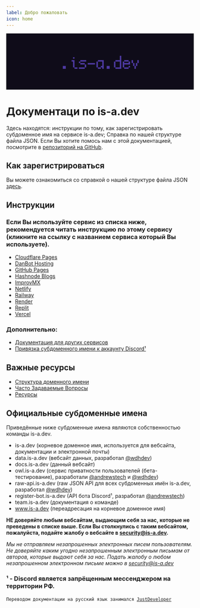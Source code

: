```yaml
---
label: Добро пожаловать
icon: home
---
```

![](media/banner.png)

# Документаци по is-a.dev
Здесь находятся: инструкции по тому, как зарегистрировать субдоменное имя на сервисе is-a.dev; Справка по нашей структуре файла JSON. Если Вы хотите помось нам с этой документацией, посмотрите в [репозиторий на GitHub](https://github.com/is-a-dev/docs).

## Как зарегистрироваться
Вы можете ознакомиться со справкой о нашей структуре файла JSON [здесь](domain-structure).

## Инструкции
### Если Вы используйте сервис из списка ниже, рекомендуется читать инструкцию по этому сервису (кликните на ссылку с названием сервиса который Вы используете).
- [Cloudflare Pages](ru/guides/cloudflare-pages)
- [DanBot Hosting](ru/guides/dbh)
- [GitHub Pages](ru/guides/github-pages)
- [Hashnode Blogs](guides/hashnode)
- [ImprovMX](guides/improvmx)
- [Netlify](guides/netlify)
- [Railway](guides/railway)
- [Render](guides/render)
- [Replit](guides/replit)
- [Vercel](guides/vercel)
### Дополнительно:
- [Документация для других сервисов](ru/guides/other)
- [Привязка субдоменного имени к аккаунту Discord¹](ru/guides/discord-verification)

## Важные ресурсы
 - [Структура доменного имени](domain-structure)
 - [Часто Задаваемые Вопросы](faq)
 - [Ресурсы](resources)

## Официальные субдоменные имена
Приведённые ниже субдоменные имена являются собственностью команды is-a.dev.

- is-a.dev (корневое доменное имя, используется для вебсайта, документации и электронной почты)
- data.is-a.dev (вебсайт данных, разработал [@wdhdev](https://github.com/wdhdev))
- docs.is-a.dev (данный вебсайт)
- owl.is-a.dev (сервис приватности пользователей (бета-тестирование), разработали [@andrewstech](https://github.com/andrewstech) и [@wdhdev](https://github.com/wdhdev))
- raw-api.is-a.dev (raw JSON API для всех субдоменных имён is-a.dev, разработал [@wdhdev](https://github.com/wdhdev))
- register-bot.is-a.dev (API бота Discord¹, разработал [@andrewstech](https://github.com/andrewstech))
- team.is-a.dev (документация о команде)
- www.is-a.dev (переадресация на корневое доменное имя)

**НЕ доверяйте любым вебсайтам, выдающим себя за нас, которые не преведены в списке выше. Если Вы столкнулись с таким вебсайтом, пожалуйста, подайте жалобу о вебсайте в [security@is-a.dev](mailto:security@is-a.dev).**

*Мы не отправляем незапрошенных электронных писем пользователям. Не доверяйте каким угодно незапрошенным электронным письмам от авторов, которые выдают себя за нас. Подать жалобу о любом незапрошенном электронном письме можно в [security@is-a.dev](mailto:security@is-a.dev)*

### ¹ - Discord является запрёщенным мессенджером на территории РФ.

`Переводом документации на русский язык занимался `[`JustDeveloper`](https://justdeveloper.is-a.dev)

